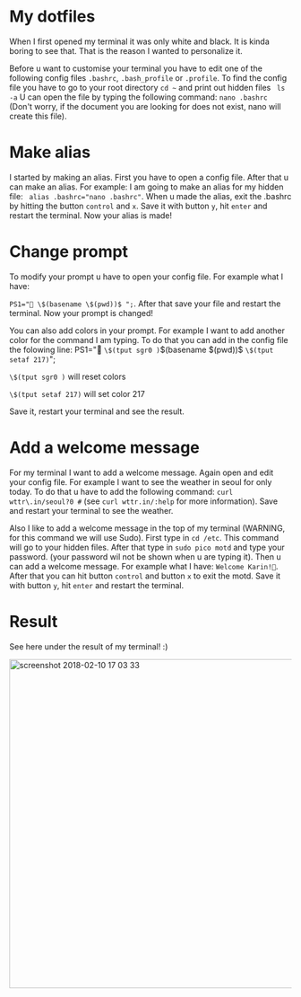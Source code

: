 # My dotfiles

When I first opened my terminal it was only white and black. It is kinda boring to see that. That is the reason I wanted to personalize it.



Before u want to customise your terminal you have to edit one of the following config files `.bashrc`, `.bash_profile` or `.profile`. To find the config file you have to go to your root directory `cd ~`  and print out hidden files ` ls -a` U can open the file by typing the following command: `nano .bashrc` (Don't worry, if the document you are looking for does not exist, nano will create this file).



# Make alias

I started by making an alias. First you have to open a config file. After that u can make an alias. For example: I am going to make an alias for my hidden file: ` alias .bashrc="nano .bashrc"`. When u made the alias, exit the .bashrc by hitting the button `control` and `x`. Save it with button `y`, hit `enter` and restart the terminal. Now your alias is made!



# Change prompt

To modify your prompt u have to open your config file. For example what I have:

`PS1="🌱 \$(basename \$(pwd))$ ";`. After that save your file and restart the terminal. Now your prompt is changed!



You can also add colors in your prompt. For example I want to add another color for the command I am typing. To do that you can add in the config file the folowing line: PS1="🌱 `\$(tput sgr0 )`\$(basename \$(pwd))$ `\$(tput setaf 217)`";



`\$(tput sgr0 )` will reset colors

`\$(tput setaf 217)` will set color 217



Save it, restart your terminal and see the result.



# Add a welcome message

For my terminal I want to add a welcome message. Again open and edit your config file. For example I want to see the weather in seoul for only today. To do that u have to add the following command: `curl wttr\.in/seoul?0 #` (see `curl wttr.in/:help` for more information). Save and restart your terminal to see the weather.



Also I like to add a welcome message in the top of my terminal (WARNING, for this command we will use Sudo). First type in `cd /etc`. This command will go to your hidden files. After that type in `sudo pico motd` and type your password. (your password wil not be shown when u are typing it). Then u can add a welcome message. For example what I have: `Welcome Karin!🍃`. After that you can hit button `control` and button `x` to exit the motd. Save it with button `y`, hit `enter` and restart the terminal.


# Result

See here under the result of my terminal! :)

<img width="586" alt="screenshot 2018-02-10 17 03 33" src="https://user-images.githubusercontent.com/32538678/36064003-d4892fb4-0e84-11e8-8f68-d2494254bfcc.png">